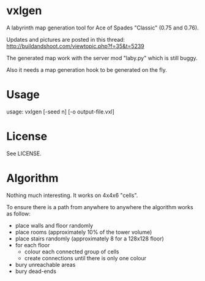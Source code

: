 vxlgen
======

A labyrinth map generation tool for Ace of Spades "Classic" (0.75 and 0.76).


[logo]: https://github.com/adam-p/markdown-here/raw/master/src/common/images/icon48.png "Logo Title Text 2"

Updates and pictures are posted in this thread: http://buildandshoot.com/viewtopic.php?f=35&t=5239

The generated map work with the server mod "laby.py" which is still buggy.

Also it needs a map generation hook to be generated on the fly.


Usage
=====
usage: vxlgen [-seed n] [-o output-file.vxl]


License
=======

See LICENSE.


Algorithm
=========

Nothing much interesting. It works on 4x4x6 "cells".

To ensure there is a path from anywhere to anywhere the algorithm works as follow:
* place walls and floor randomly
* place rooms (approximately 10% of the tower volume)
* place stairs randomly (approximately 8 for a 128x128 floor)
* for each floor
  - colour each connected group of cells
  - create connections until there is only one colour
* bury unreachable areas
* bury dead-ends
